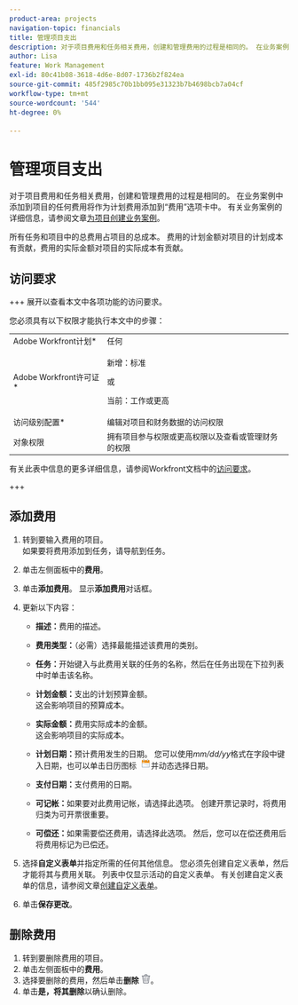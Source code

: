 ```yaml
---
product-area: projects
navigation-topic: financials
title: 管理项目支出
description: 对于项目费用和任务相关费用，创建和管理费用的过程是相同的。 在业务案例中添加到项目的任何费用将作为计划费用添加到“费用”选项卡中。 有关业务案例的更多信息，请参阅为项目创建业务案例一文。
author: Lisa
feature: Work Management
exl-id: 80c41b08-3618-4d6e-8d07-1736b2f824ea
source-git-commit: 485f2985c70b1bb095e31323b7b4698bcb7a04cf
workflow-type: tm+mt
source-wordcount: '544'
ht-degree: 0%

---
```


# 管理项目支出

对于项目费用和任务相关费用，创建和管理费用的过程是相同的。 在业务案例中添加到项目的任何费用将作为计划费用添加到“费用”选项卡中。 有关业务案例的详细信息，请参阅文章[为项目创建业务案例](../../../manage-work/projects/define-a-business-case/create-business-case.md)。

所有任务和项目中的总费用占项目的总成本。 费用的计划金额对项目的计划成本有贡献，费用的实际金额对项目的实际成本有贡献。

## 访问要求

+++ 展开以查看本文中各项功能的访问要求。

您必须具有以下权限才能执行本文中的步骤：

<table style="table-layout:auto"> 
 <col> 
 <col> 
 <tbody> 
  <tr> 
   <td role="rowheader">Adobe Workfront计划*</td> 
   <td>任何</td> 
  </tr> 
  <tr> 
   <td role="rowheader">Adobe Workfront许可证*</td> 
   <td>
   <p>新增：标准</p>
   <p>或</p>
   <p>当前：工作或更高</p></td> 
  </tr> 
  <tr> 
   <td role="rowheader">访问级别配置*</td> 
   <td>编辑对项目和财务数据的访问权限</td> 
  </tr> 
  <tr> 
   <td role="rowheader">对象权限</td> 
   <td>拥有项目参与权限或更高权限以及查看或管理财务的权限</td> 
  </tr> 
 </tbody> 
</table>

有关此表中信息的更多详细信息，请参阅Workfront文档中的[访问要求](/help/quicksilver/administration-and-setup/add-users/access-levels-and-object-permissions/access-level-requirements-in-documentation.md)。

+++

## 添加费用

1. 转到要输入费用的项目。\
   如果要将费用添加到任务，请导航到任务。
1. 单击左侧面板中的&#x200B;**费用**。
1. 单击&#x200B;**添加费用**。
显示**添加费用**&#x200B;对话框。
1. 更新以下内容：

   * **描述：**&#x200B;费用的描述。
   * **费用类型：**（必需）选择最能描述该费用的类别。
   * **任务：**&#x200B;开始键入与此费用关联的任务的名称，然后在任务出现在下拉列表中时单击该名称。
   * **计划金额：**&#x200B;支出的计划预算金额。\
     这会影响项目的预算成本。

   * **实际金额：**&#x200B;费用实际成本的金额。\
     这会影响项目的实际成本。

   * **计划日期：**&#x200B;预计费用发生的日期。 您可以使用&#x200B;*mm/dd/yy*&#x200B;格式在字段中键入日期，也可以单击日历图标  ![日历图标](assets/calendar-icon.png)并动态选择日期。

   * **支付日期：**&#x200B;支付费用的日期。
   * **可记帐：**&#x200B;如果要对此费用记帐，请选择此选项。 创建开票记录时，将费用归类为可开票很重要。
   * **可偿还：**&#x200B;如果需要偿还费用，请选择此选项。 然后，您可以在偿还费用后将费用标记为已偿还。

1. 选择&#x200B;**自定义表单**&#x200B;并指定所需的任何其他信息。 您必须先创建自定义表单，然后才能将其与费用关联。 列表中仅显示活动的自定义表单。 有关创建自定义表单的信息，请参阅文章[创建自定义表单](/help/quicksilver/administration-and-setup/customize-workfront/create-manage-custom-forms/form-designer/design-a-form/design-a-form.md)。

1. 单击&#x200B;**保存更改**。

## 删除费用

1. 转到要删除费用的项目。
1. 单击左侧面板中的&#x200B;**费用**。
1. 选择要删除的费用，然后单击&#x200B;**删除** ![删除](assets/delete.png)。
1. 单击&#x200B;**是，将其删除**&#x200B;以确认删除。
